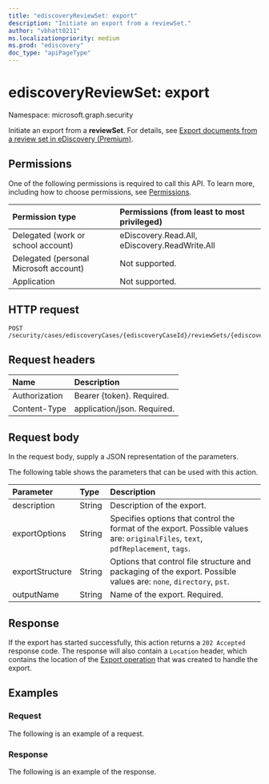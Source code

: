 ```yaml
---
title: "ediscoveryReviewSet: export"
description: "Initiate an export from a reviewSet."
author: "vbhatt0211"
ms.localizationpriority: medium
ms.prod: "ediscovery"
doc_type: "apiPageType"
---
```


# ediscoveryReviewSet: export
Namespace: microsoft.graph.security

Initiate an export from a **reviewSet**.  For details, see [Export documents from a review set in eDiscovery (Premium)](/microsoft-365/compliance/export-documents-from-review-set).


## Permissions
One of the following permissions is required to call this API. To learn more, including how to choose permissions, see [Permissions](/graph/permissions-reference).

|Permission type|Permissions (from least to most privileged)|
|:---|:---|
|Delegated (work or school account)|eDiscovery.Read.All, eDiscovery.ReadWrite.All|
|Delegated (personal Microsoft account)|Not supported.|
|Application|Not supported.|

## HTTP request

<!-- {
  "blockType": "ignored"
}
-->
``` http
POST /security/cases/ediscoveryCases/{ediscoveryCaseId}/reviewSets/{ediscoveryReviewSetId}/export
```

## Request headers
|Name|Description|
|:---|:---|
|Authorization|Bearer {token}. Required.|
|Content-Type|application/json. Required.|

## Request body
In the request body, supply a JSON representation of the parameters.

The following table shows the parameters that can be used with this action.

|Parameter|Type|Description|
|:---|:---|:---|
|description|String| Description of the export. |
|exportOptions|String|Specifies options that control the format of the export. Possible values are: `originalFiles`, `text`, `pdfReplacement`, `tags`. |
|exportStructure|String| Options that control file structure and packaging of the export. Possible values are: `none`, `directory`, `pst`.|
|outputName|String| Name of the export. Required. |


## Response

If the export has started successfully, this action returns a `202 Accepted` response code. The response will also contain a `Location` header, which contains the location of the [Export operation](../resources/security-ediscoveryexportoperation.md) that was created to handle the export.

## Examples

### Request
The following is an example of a request.


<!-- {
  "blockType": "request",
  "name": "ediscoveryreviewsetthis.export"
}-->

### Response
The following is an example of the response.

<!-- {
  "blockType": "response",
  "truncated": true
}-->


